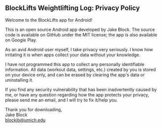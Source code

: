 ## BlockLifts Weightlifting Log: Privacy Policy

Welcome to the BlockLifts app for Android!

This is an open source Android app developed by Jake Block. The source code is available on GitHub under the MIT license; the app is also available on Google Play.

As an avid Android user myself, I take privacy very seriously.
I know how irritating it is when apps collect your data without your knowledge.

I have not programmed this app to collect any personally identifiable information. All data (workout data, settings, etc.) created by you is stored on your device only, and can be erased by clearing the app's data or uninstalling it.

If you find any security vulnerability that has been inadvertently caused by me, or have any question regarding how the app protects your privacy, please send me an email, and I will try to fix it/help you.

Thank you for downloading,\
Jake Block\
blockjb@umich.edu
